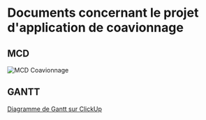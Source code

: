 # Documents concernant le projet d'application de coavionnage

## MCD

![MCD Coavionnage](https://user-images.githubusercontent.com/61972536/104706247-49065600-5734-11eb-8f9e-98775191e9d4.png)


## GANTT

[Diagramme de Gantt sur ClickUp](https://share.clickup.com/g/h/4ax34-8/aa805ea713f6930)